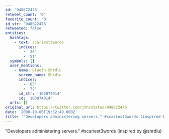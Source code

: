```yaml
---
id: '948672476'
retweet_count: '0'
favorite_count: '0'
id_str: '948672476'
retweeted: false
entities:
  hashtags:
    - text: scariest3words
      indices:
        - '36'
        - '51'
  symbols: []
  user_mentions:
    - name: Etaoin Shrdlu
      screen_name: Shrdlu
      indices:
        - '65'
        - '72'
      id_str: '103074914'
      id: '103074914'
  urls: []
original_url: https://twitter.com/jth/status/948672476
date: '2008-10-06T19:32:49.000Z'
title: '"Developers administering servers." #scariest3words (inspired by @shrdlu)'
---
```


"Developers administering servers." #scariest3words (inspired by @shrdlu)
